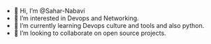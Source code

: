 - 👋 Hi, I’m @Sahar-Nabavi
- 👀 I’m interested in Devops and Networking.
- 🌱 I’m currently learning Devops culture and tools and also python.
- 💞️ I’m looking to collaborate on open source projects.
